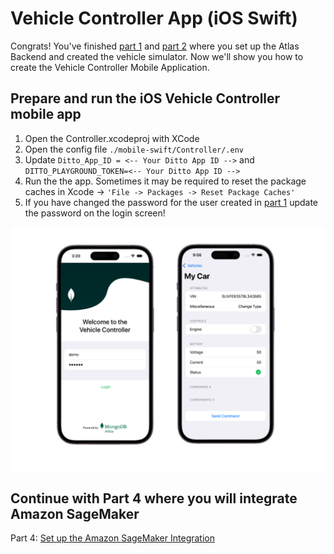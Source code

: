 
# Vehicle Controller App (iOS Swift)

Congrats! You've finished [part 1](../atlas-backend) and [part 2](../vehicle-ts) where you set up the Atlas Backend and created the vehicle simulator. Now we'll show you how to create the Vehicle Controller Mobile Application. 

## Prepare and run the iOS Vehicle Controller mobile app

1. Open the Controller.xcodeproj with XCode
2. Open the config file  ```./mobile-swift/Controller/.env```
3. Update ```Ditto_App_ID = <-- Your Ditto App ID -->``` and ```DITTO_PLAYGROUND_TOKEN=<-- Your Ditto App ID -->```
4. Run the the app. Sometimes it may be required to reset the package caches in Xcode -> ```'File -> Packages -> Reset Package Caches'```
5. If you have changed the password for the user created in [part 1](../atlas-backend) update the password on the login screen!

![image](../media/Mobileapp.png)

## Continue with Part 4 where you will integrate Amazon SageMaker
Part 4: [Set up the Amazon SageMaker Integration](../aws-sagemaker)
